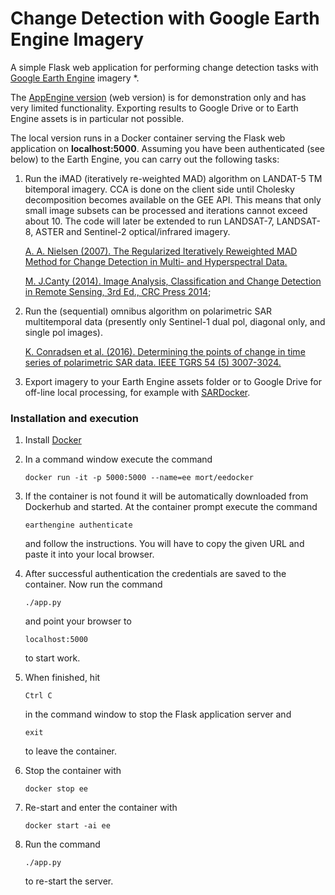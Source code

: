 # Change Detection with Google Earth Engine Imagery
A simple Flask web application for performing change detection tasks with 
<a href="https://developers.google.com/earth-engine/">Google Earth Engine</a> imagery *.    

The <a href="http://ms-image-analysis.appspot.com/static/index.html">AppEngine version</a> (web version) is for demonstration only and has very limited functionality.
Exporting results to Google Drive or to Earth Engine assets is in particular not possible. 

The local version runs in a Docker container serving the Flask web application on __localhost:5000__.
Assuming you have been authenticated (see below) to the Earth Engine, you can carry out the following tasks:

 1. Run the iMAD (iteratively re-weighted MAD) algorithm on LANDAT-5 TM bitemporal imagery. CCA is done on the client side 
 until Cholesky decomposition becomes available on the GEE API. This means that only small image subsets can be processed and iterations
 cannot exceed about 10. The code will later be extended to run LANDSAT-7, LANDSAT-8, ASTER 
 and Sentinel-2 optical/infrared imagery.
 
    <a href="http://www2.imm.dtu.dk/pubdb/views/publication_details.php?id=4695"> 
	A. A. Nielsen (2007). The Regularized Iteratively Reweighted MAD Method for Change Detection in Multi- and Hyperspectral Data.</a>

	<a href="http://www.amazon.com/Analysis-Classification-Change-Detection-Sensing/dp/1466570377/ref=dp_ob_title_bk"> M. J.Canty (2014). 
	Image Analysis, Classification and Change Detection in Remote Sensing, 3rd Ed., CRC Press 2014</a>; 
	
	
 2. Run the (sequential) omnibus algorithm on polarimetric SAR multitemporal data (presently only Sentinel-1 dual pol, diagonal only, and single pol images).
 
	 <a href = "http://www2.imm.dtu.dk/pubdb/views/publication_details.php?id=6825"> 
	K. Conradsen et al. (2016). Determining the points of
	change in time series of polarimetric SAR data. IEEE TGRS 54 (5) 3007-3024.</a>

 3. Export imagery to your Earth Engine assets folder or to Google Drive for off-line local processing, 
 for example with <a href="http://mortcanty.github.io/SARDocker/"> SARDocker</a>.
 

### Installation and execution

 1. Install <a href="https://docs.docker.com/">Docker</a>
 
 2. In a command window execute the command
 
 		docker run -it -p 5000:5000 --name=ee mort/eedocker 
 		
 3. If the container is not found it will be automatically downloaded from Dockerhub and
 started. At the container prompt execute the command
 
 		earthengine authenticate
 	
 	and follow the instructions. You will have to copy the given URL and paste it into your local browser.
 	
 4. After successful authentication the credentials are saved to the container. Now run the command
 
 		./app.py
 	
 	and point your browser to 
 	
 		localhost:5000
 		
 	to start work.
 		
 5. When finished, hit 
 
 		Ctrl C 
 		
 	in the command window to stop the Flask application server and 
 
 		exit 
 		
 	to leave the container.
 
 6. Stop the container with
 
 		docker stop ee
 		
 7. Re-start and enter the container with
 
 		docker start -ai ee
 		
 8. Run the command
 
	    ./app.py
		
	to re-start the server.		
 		 		 		   		
 
 